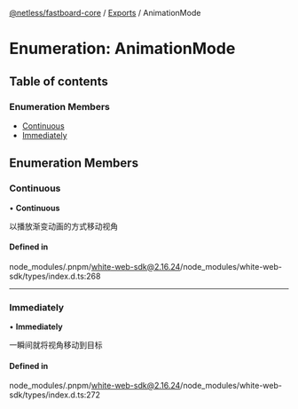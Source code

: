 [@netless/fastboard-core](../README.md) / [Exports](../modules.md) / AnimationMode

# Enumeration: AnimationMode

## Table of contents

### Enumeration Members

- [Continuous](AnimationMode.md#continuous)
- [Immediately](AnimationMode.md#immediately)

## Enumeration Members

### Continuous

• **Continuous**

以播放渐变动画的方式移动视角

#### Defined in

node_modules/.pnpm/white-web-sdk@2.16.24/node_modules/white-web-sdk/types/index.d.ts:268

___

### Immediately

• **Immediately**

一瞬间就将视角移动到目标

#### Defined in

node_modules/.pnpm/white-web-sdk@2.16.24/node_modules/white-web-sdk/types/index.d.ts:272
